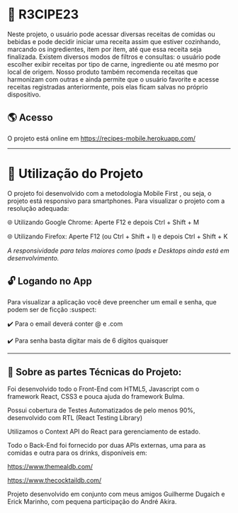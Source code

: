 # :tropical_drink: R3CIPE23

Neste projeto, o usuário pode acessar diversas receitas de comidas ou bebidas e pode decidir iniciar uma receita assim que estiver cozinhando, marcando os ingredientes, item por item, até que essa receita seja finalizada. Existem diversos modos de filtros e consultas: o usuário pode escolher exibir receitas por tipo de carne, ingrediente ou até mesmo por local de origem. Nosso produto também recomenda receitas que harmonizam com outras e ainda permite que o usuário favorite e acesse receitas registradas anteriormente, pois elas ficam salvas no próprio dispositivo.

## :earth_americas: Acesso

O projeto está online em https://recipes-mobile.herokuapp.com/

----------------------------------------------------------------------------------------
# :iphone: Utilização do Projeto

O projeto foi desenvolvido com a metodologia Mobile First , ou seja, o projeto está responsivo para smartphones.
Para visualizar o projeto com a resolução adequada:

:globe_with_meridians: Utilizando Google Chrome: Aperte F12 e depois Ctrl + Shift + M

:globe_with_meridians: Utilizando Firefox: Aperte F12 (ou Ctrl + Shift + I) e depois Ctrl + Shift + K

*A responsividade para telas maiores como Ipads e Desktops ainda está em desenvolvimento.*

## :unlock: Logando no App

Para visualizar a aplicação você deve preencher um email e senha, que podem ser de ficção :suspect:

:heavy_check_mark: Para o email deverá conter @ e .com

:heavy_check_mark: Para senha basta digitar mais de 6 dígitos quaisquer

----------------------------------------------------------------------------------------

## :hammer: Sobre as partes Técnicas do Projeto:

Foi desenvolvido todo o Front-End com HTML5, Javascript com o framework React, CSS3 e pouca ajuda do framework Bulma.

Possui cobertura de Testes Automatizados de pelo menos 90%, desenvolvido com RTL (React Testing Library)

Utilizamos o Context API do React para gerenciamento de estado.

Todo o Back-End foi fornecido por duas APIs externas, uma para as comidas e outra para os drinks, disponíveis em: 

https://www.themealdb.com/

https://www.thecocktaildb.com/

Projeto desenvolvido em conjunto com meus amigos Guilherme Dugaich e Erick Marinho, com pequena participação do André Akira.
